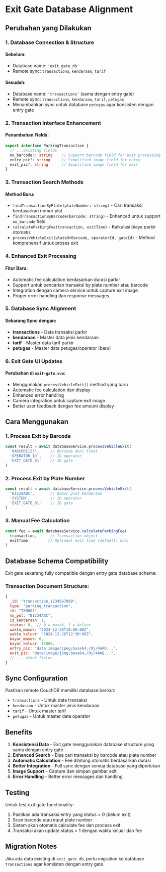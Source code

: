 # Exit Gate Database Alignment

## Perubahan yang Dilakukan

### 1. **Database Connection & Structure**

#### Sebelum:
- Database name: `'exit_gate_db'`
- Remote sync: `transactions`, `kendaraan`, `tarif`

#### Sesudah:
- Database name: `'transactions'` (sama dengan entry gate)
- Remote sync: `transactions`, `kendaraan`, `tarif`, `petugas`
- Menambahkan sync untuk database `petugas` agar konsisten dengan entry gate

### 2. **Transaction Interface Enhancement**

#### Penambahan Fields:
```typescript
export interface ParkingTransaction {
  // ...existing fields
  no_barcode?: string    // Support barcode field for exit processing
  entry_pic?: string     // Simplified image field for entry
  exit_pic?: string      // Simplified image field for exit
}
```

### 3. **Transaction Search Methods**

#### Method Baru:
- `findTransactionByPlate(plateNumber: string)` - Cari transaksi berdasarkan nomor plat
- `findTransactionByBarcode(barcode: string)` - Enhanced untuk support `no_barcode` field
- `calculateParkingFee(transaction, exitTime)` - Kalkulasi biaya parkir otomatis
- `processVehicleExit(plateOrBarcode, operatorId, gateId)` - Method komprehensif untuk proses exit

### 4. **Enhanced Exit Processing**

#### Fitur Baru:
- Automatic fee calculation berdasarkan durasi parkir
- Support untuk pencarian transaksi by plate number atau barcode
- Integration dengan camera service untuk capture exit image
- Proper error handling dan response messages

### 5. **Database Sync Alignment**

#### Sekarang Sync dengan:
- **transactions** - Data transaksi parkir
- **kendaraan** - Master data jenis kendaraan
- **tarif** - Master data tarif parkir  
- **petugas** - Master data petugas/operator (baru)

### 6. **Exit Gate UI Updates**

#### Perubahan di `exit-gate.vue`:
- Menggunakan `processVehicleExit()` method yang baru
- Automatic fee calculation dan display
- Enhanced error handling
- Camera integration untuk capture exit image
- Better user feedback dengan fee amount display

## Cara Menggunakan

### 1. **Process Exit by Barcode**
```typescript
const result = await databaseService.processVehicleExit(
  'BARCODE123',     // Barcode dari tiket
  'OPERATOR_ID',    // ID operator
  'EXIT_GATE_01'    // ID gate
)
```

### 2. **Process Exit by Plate Number**
```typescript
const result = await databaseService.processVehicleExit(
  'B1234ABC',       // Nomor plat kendaraan
  'SYSTEM',         // ID operator
  'EXIT_GATE_01'    // ID gate
)
```

### 3. **Manual Fee Calculation**
```typescript
const fee = await databaseService.calculateParkingFee(
  transaction,      // Transaction object
  exitTime         // Optional exit time (default: now)
)
```

## Database Schema Compatibility

Exit gate sekarang fully compatible dengan entry gate database schema:

### Transaction Document Structure:
```javascript
{
  _id: "transaction_1234567890",
  type: "parking_transaction",
  id: "TXN001",
  no_pol: "B1234ABC",
  id_kendaraan: 1,
  status: 0,  // 0 = masuk, 1 = keluar
  waktu_masuk: "2024-12-28T10:00:00Z",
  waktu_keluar: "2024-12-28T12:30:00Z",
  bayar_masuk: 0,
  bayar_keluar: 15000,
  entry_pic: "data:image/jpeg;base64,/9j/4AAQ...",
  exit_pic: "data:image/jpeg;base64,/9j/4AAQ...",
  // ... other fields
}
```

## Sync Configuration

Pastikan remote CouchDB memiliki database berikut:
- `transactions` - Untuk data transaksi
- `kendaraan` - Untuk master jenis kendaraan  
- `tarif` - Untuk master tarif
- `petugas` - Untuk master data operator

## Benefits

1. **Konsistensi Data** - Exit gate menggunakan database structure yang sama dengan entry gate
2. **Enhanced Search** - Bisa cari transaksi by barcode atau plate number
3. **Automatic Calculation** - Fee dihitung otomatis berdasarkan durasi
4. **Better Integration** - Full sync dengan semua database yang diperlukan
5. **Image Support** - Capture dan simpan gambar exit
6. **Error Handling** - Better error messages dan handling

## Testing

Untuk test exit gate functionality:

1. Pastikan ada transaksi entry yang status = 0 (belum exit)
2. Scan barcode atau input plate number
3. Sistem akan otomatis calculate fee dan process exit
4. Transaksi akan update status = 1 dengan waktu keluar dan fee

## Migration Notes

Jika ada data existing di `exit_gate_db`, perlu migration ke database `transactions` agar konsisten dengan entry gate.
